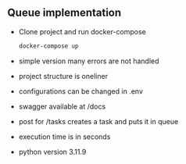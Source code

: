 ## Queue implementation


- Clone project and run docker-compose

  ```bash
  docker-compose up
  ```
- simple version many errors are not handled
- project structure is oneliner
- configurations can be changed in .env
- swagger available at /docs
- post for /tasks creates a task and puts it in queue
- execution time is in seconds
- python version 3.11.9